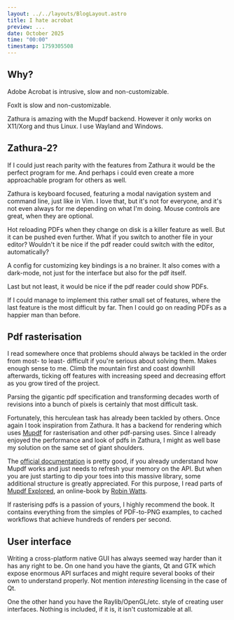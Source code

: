 ```yaml
---
layout: ../../layouts/BlogLayout.astro
title: I hate acrobat
preview: ...
date: October 2025
time: "00:00"
timestamp: 1759305508
---
```


## Why?

Adobe Acrobat is intrusive, slow and non-customizable.

FoxIt is slow and non-customizable.

Zathura is amazing with the Mupdf backend. However it only works on X11/Xorg and thus Linux. I use Wayland and Windows.

## Zathura-2?

If I could just reach parity with the features from Zathura it would be the perfect program for me. And perhaps i could even create a more approachable program for others as well. 

Zathura is keyboard focused, featuring a modal navigation system and command line, just like in Vim. I love that, but it's not for everyone, and it's not even always for me depending on what I'm doing. Mouse controls are great, when they are optional.

Hot reloading PDFs when they change on disk is a killer feature as well. But it can be pushed even further. What if you switch to another file in your editor? Wouldn't it be nice if the pdf reader could switch with the editor, automatically?

A config for customizing key bindings is a no brainer. It also comes with a dark-mode, not just for the interface but also for the pdf itself.

Last but not least, it would be nice if the pdf reader could show PDFs.

If I could manage to implement this rather small set of features, where the last feature is the most difficult by far. Then I could go on reading PDFs as a happier man than before.

## Pdf rasterisation

I read somewhere once that problems should always be tackled in the order from most- to least- difficult if you're serious about solving them. Makes enough sense to me. Climb the mountain first and coast downhill afterwards, ticking off features with increasing speed and decreasing effort as you grow tired of the project.

Parsing the gigantic pdf specification and transforming decades worth of revisions into a bunch of pixels is certainly that most difficult task.

Fortunately, this herculean task has already been tackled by others. Once again I took inspiration from Zathura. It has a backend for rendering which uses [Mupdf](https://mupdf.com/) for rasterisation and other pdf-parsing uses. Since I already enjoyed the performance and look of pdfs in Zathura, I might as well base my solution on the same set of giant shoulders.

The [official documentation](https://mupdf.readthedocs.io/en/latest/reference/c/index.html) is pretty good, if you already understand how Mupdf works and just needs to refresh your memory on the API. But when you are just starting to dip your toes into this massive library, some additional structure is greatly appreciated. For this purpose, I read parts of [Mupdf Explored](https://casper.mupdf.com/docs/mupdf_explored.pdf), an online-book by [Robin Watts](https://pdfa.org/people/robin-watts/).

If rasterising pdfs is a passion of yours, I highly recommend the book. It contains everything from the simples of PDF-to-PNG examples, to cached workflows that achieve hundreds of renders per second.

## User interface

Writing a cross-platform native GUI has always seemed way harder than it has any right to be. On one hand you have the giants, Qt and GTK which expose enormous API surfaces and might require several books of their own to understand properly. Not mention *interesting* licensing in the case of Qt.

One the other hand you have the Raylib/OpenGL/etc. style of creating user interfaces. Nothing is included, if it is, it isn't customizable at all.
